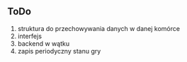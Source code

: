 ## ToDo
1. struktura do przechowywania danych w danej komórce
2. interfejs
3. backend w wątku
4. zapis periodyczny stanu gry
